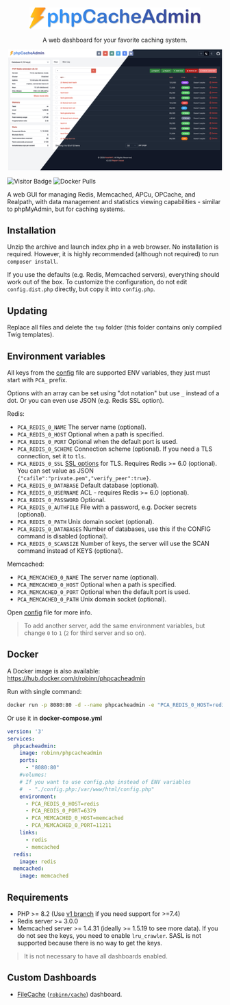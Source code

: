 <p align="center"><img src=".github/img/logo.svg" width="400" alt="Logo"></p>
<p align="center">A web dashboard for your favorite caching system.</p>
<p align="center"><img alt="Preview" src=".github/img/preview.png" width="500px"></p>

![Visitor Badge](https://visitor-badge.laobi.icu/badge?page_id=RobiNN1.phpCacheAdmin)
![Docker Pulls](https://img.shields.io/docker/pulls/robinn/phpcacheadmin)

A web GUI for managing Redis, Memcached, APCu, OPCache, and Realpath, with data management and statistics viewing capabilities - similar to phpMyAdmin, but for caching systems.

## Installation

Unzip the archive and launch index.php in a web browser. No installation is required.
However, it is highly recommended (although not required) to run `composer install`.

If you use the defaults (e.g. Redis, Memcached servers), everything should work out of the box.
To customize the configuration, do not edit `config.dist.php` directly, but copy it into `config.php`.

## Updating

Replace all files and delete the `tmp` folder (this folder contains only compiled Twig templates).

## Environment variables

All keys from the [config](https://github.com/RobiNN1/phpCacheAdmin/blob/master/config.dist.php) file are supported ENV variables,
they just must start with `PCA_` prefix.

Options with an array can be set using "dot notation" but use `_` instead of a dot.
Or you can even use JSON (e.g. Redis SSL option).

Redis:

- `PCA_REDIS_0_NAME` The server name (optional).
- `PCA_REDIS_0_HOST` Optional when a path is specified.
- `PCA_REDIS_0_PORT` Optional when the default port is used.
- `PCA_REDIS_0_SCHEME` Connection scheme (optional). If you need a TLS connection, set it to `tls`.
- `PCA_REDIS_0_SSL` [SSL options](https://www.php.net/manual/en/context.ssl.php) for TLS. Requires Redis >= 6.0 (optional). You can set value as JSON `{"cafile":"private.pem","verify_peer":true}`.
- `PCA_REDIS_0_DATABASE` Default database (optional).
- `PCA_REDIS_0_USERNAME` ACL - requires Redis >= 6.0 (optional).
- `PCA_REDIS_0_PASSWORD` Optional.
- `PCA_REDIS_0_AUTHFILE` File with a password, e.g. Docker secrets (optional).
- `PCA_REDIS_0_PATH` Unix domain socket (optional).
- `PCA_REDIS_0_DATABASES` Number of databases, use this if the CONFIG command is disabled (optional).
- `PCA_REDIS_0_SCANSIZE` Number of keys, the server will use the SCAN command instead of KEYS (optional).

Memcached:

- `PCA_MEMCACHED_0_NAME` The server name (optional).
- `PCA_MEMCACHED_0_HOST` Optional when a path is specified.
- `PCA_MEMCACHED_0_PORT` Optional when the default port is used.
- `PCA_MEMCACHED_0_PATH` Unix domain socket (optional).

Open [config](https://github.com/RobiNN1/phpCacheAdmin/blob/master/config.dist.php) file for more info.

> To add another server, add the same environment variables, but change `0` to `1` (`2` for third server and so on).

## Docker

A Docker image is also available: https://hub.docker.com/r/robinn/phpcacheadmin

Run with single command:

```bash
docker run -p 8080:80 -d --name phpcacheadmin -e "PCA_REDIS_0_HOST=redis_host" -e "PCA_REDIS_0_PORT=6379" -e "PCA_MEMCACHED_0_HOST=memcached_host" -e "PCA_MEMCACHED_0_PORT=11211" robinn/phpcacheadmin
```

Or use it in **docker-compose.yml**

```yaml
version: '3'
services:
  phpcacheadmin:
    image: robinn/phpcacheadmin
    ports:
      - "8080:80"
    #volumes:
    # If you want to use config.php instead of ENV variables
    #  - "./config.php:/var/www/html/config.php"
    environment:
      - PCA_REDIS_0_HOST=redis
      - PCA_REDIS_0_PORT=6379
      - PCA_MEMCACHED_0_HOST=memcached
      - PCA_MEMCACHED_0_PORT=11211
    links:
      - redis
      - memcached
  redis:
    image: redis
  memcached:
    image: memcached
```

## Requirements

- PHP >= 8.2 (Use [v1 branch](https://github.com/RobiNN1/phpCacheAdmin/tree/v1.x) if you need support for >=7.4)
- Redis server >= 3.0.0
- Memcached server >= 1.4.31 (ideally >= 1.5.19 to see more data). If you do not see the keys, you need to enable `lru_crawler`. SASL is not supported because there is no way to get the keys.

> It is not necessary to have all dashboards enabled.

## Custom Dashboards

- [FileCache](https://github.com/RobiNN1/FileCache-Dashboard) ([`robinn/cache`](https://github.com/RobiNN1/Cache)) dashboard.

<!-- Font used in logo Arial Rounded MT Bold -->
